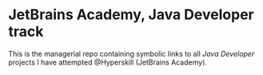 # JetBrains Academy, Java Developer track

This is the managerial repo containing symbolic links to all *Java Developer* projects I have attempted @Hyperskill (JetBrains Academy).
